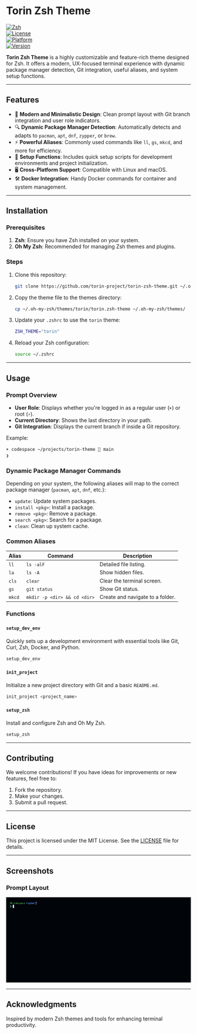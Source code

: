 # **Torin Zsh Theme**  
[![Zsh](https://img.shields.io/badge/Zsh-Compatible-brightgreen)](https://github.com/ohmyzsh/ohmyzsh/wiki/Themes)  
[![License](https://img.shields.io/badge/License-MIT-blue.svg)](https://opensource.org/licenses/MIT)  
[![Platform](https://img.shields.io/badge/Platform-Linux%20%7C%20macOS-orange)](https://www.zsh.org/)  
[![Version](https://img.shields.io/badge/Version-1.0.0-yellowgreen)](#)  

**Torin Zsh Theme** is a highly customizable and feature-rich theme designed for Zsh. It offers a modern, UX-focused terminal experience with dynamic package manager detection, Git integration, useful aliases, and system setup functions.

---

## **Features**  
- 🎨 **Modern and Minimalistic Design**: Clean prompt layout with Git branch integration and user role indicators.  
- 🔍 **Dynamic Package Manager Detection**: Automatically detects and adapts to `pacman`, `apt`, `dnf`, `zypper`, or `brew`.  
- ⚡ **Powerful Aliases**: Commonly used commands like `ll`, `gs`, `mkcd`, and more for efficiency.  
- 🚀 **Setup Functions**: Includes quick setup scripts for development environments and project initialization.  
- 🖥️ **Cross-Platform Support**: Compatible with Linux and macOS.  
- 🛠️ **Docker Integration**: Handy Docker commands for container and system management.  

---

## **Installation**  

### **Prerequisites**  
1. **Zsh**: Ensure you have Zsh installed on your system.  
2. **Oh My Zsh**: Recommended for managing Zsh themes and plugins.  

### **Steps**  
1. Clone this repository:  
   ```bash
   git clone https://github.com/torin-project/torin-zsh-theme.git ~/.oh-my-zsh/themes/torin
   ```
2. Copy the theme file to the themes directory:  
   ```bash
   cp ~/.oh-my-zsh/themes/torin/torin.zsh-theme ~/.oh-my-zsh/themes/
   ```
3. Update your `.zshrc` to use the `torin` theme:  
   ```bash
   ZSH_THEME="torin"
   ```
4. Reload your Zsh configuration:  
   ```bash
   source ~/.zshrc
   ```

---

## **Usage**  

### **Prompt Overview**  
- **User Role**: Displays whether you're logged in as a regular user (`➤`) or root (`⚡`).  
- **Current Directory**: Shows the last directory in your path.  
- **Git Integration**: Displays the current branch if inside a Git repository.  

Example:  
```bash
➤ codespace ~/projects/torin-theme  main
❯ 
```

### **Dynamic Package Manager Commands**  
Depending on your system, the following aliases will map to the correct package manager (`pacman`, `apt`, `dnf`, etc.):  
- `update`: Update system packages.  
- `install <pkg>`: Install a package.  
- `remove <pkg>`: Remove a package.  
- `search <pkg>`: Search for a package.  
- `clean`: Clean up system cache.  

### **Common Aliases**  
| Alias   | Command                                | Description                     |
|---------|----------------------------------------|---------------------------------|
| `ll`    | `ls -alF`                              | Detailed file listing.          |
| `la`    | `ls -A`                                | Show hidden files.              |
| `cls`   | `clear`                                | Clear the terminal screen.      |
| `gs`    | `git status`                           | Show Git status.                |
| `mkcd`  | `mkdir -p <dir> && cd <dir>`           | Create and navigate to a folder.|

### **Functions**  
#### `setup_dev_env`  
Quickly sets up a development environment with essential tools like Git, Curl, Zsh, Docker, and Python.  
```bash
setup_dev_env
```

#### `init_project`  
Initialize a new project directory with Git and a basic `README.md`.  
```bash
init_project <project_name>
```

#### `setup_zsh`  
Install and configure Zsh and Oh My Zsh.  
```bash
setup_zsh
```

---

## **Contributing**  
We welcome contributions! If you have ideas for improvements or new features, feel free to:  
1. Fork the repository.  
2. Make your changes.  
3. Submit a pull request.  

---

## **License**  
This project is licensed under the MIT License. See the [LICENSE](LICENSE) file for details.

---

## **Screenshots**  

### **Prompt Layout**  
![Torin Zsh Theme Prompt](https://github.com/Torin-Project/Torin-ZSH-theme/blob/main/img.jpg)  

---

## **Acknowledgments**  
Inspired by modern Zsh themes and tools for enhancing terminal productivity.
